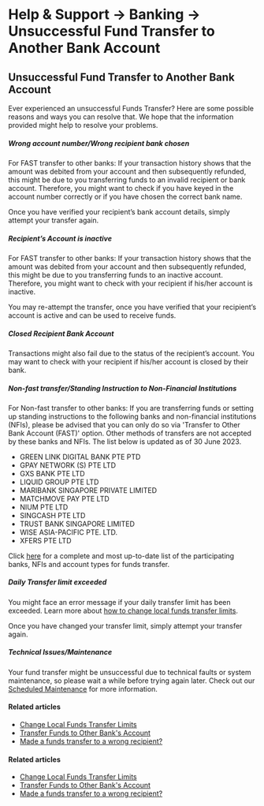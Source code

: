 # Help & Support -> Banking -> Unsuccessful Fund Transfer to Another Bank Account

## Unsuccessful Fund Transfer to Another Bank Account

Ever experienced an unsuccessful Funds Transfer? Here are some possible reasons and ways you can resolve that. We hope that the information provided might help to resolve your problems.

#####  Wrong account number/Wrong recipient bank chosen

For FAST transfer to other banks: If your transaction history shows that the amount was debited from your account and then subsequently refunded, this might be due to you transferring funds to an invalid recipient or bank account. Therefore, you might want to check if you have keyed in the account number correctly or if you have chosen the correct bank name.   
  
Once you have verified your recipient’s bank account details, simply attempt your transfer again. 

#####  Recipient’s Account is inactive

For FAST transfer to other banks: If your transaction history shows that the amount was debited from your account and then subsequently refunded, this might be due to you transferring funds to an inactive account. Therefore, you might want to check with your recipient if his/her account is inactive.  
  
You may re-attempt the transfer, once you have verified that your recipient’s account is active and can be used to receive funds. 

#####  Closed Recipient Bank Account

Transactions might also fail due to the status of the recipient’s account. You may want to check with your recipient if his/her account is closed by their bank. 

#####  Non-fast transfer/Standing Instruction to Non-Financial Institutions

For Non-fast transfer to other banks: If you are transferring funds or setting up standing instructions to the following banks and non-financial institutions (NFIs), please be advised that you can only do so via 'Transfer to Other Bank Account (FAST)' option. Other methods of transfers are not accepted by these banks and NFIs. The list below is updated as of 30 June 2023.  
  


  * GREEN LINK DIGITAL BANK PTE PTD
  * GPAY NETWORK (S) PTE LTD
  * GXS BANK PTE LTD
  * LIQUID GROUP PTE LTD
  * MARIBANK SINGAPORE PRIVATE LIMITED
  * MATCHMOVE PAY PTE LTD
  * NIUM PTE LTD
  * SINGCASH PTE LTD
  * TRUST BANK SINGAPORE LIMITED
  * WISE ASIA-PACIFIC PTE. LTD.
  * XFERS PTE LTD

Click [here](https://www.dbs.com.sg/personal/common-disclaimer.page?url=https://abs.org.sg/consumer-banking/fast&3rdparty=%27ABS%27) for a complete and most up-to-date list of the participating banks, NFIs and account types for funds transfer. 

#####  Daily Transfer limit exceeded

You might face an error message if your daily transfer limit has been exceeded. Learn more about [how to change local funds transfer limits](https://www.dbs.com.sg/personal/support/bank-local-funds-transfer-change-funds-transfer-limit.html?pid=sg-dbs-help-support-bank-local-unsuccessful-transfer.html).  
  
Once you have changed your transfer limit, simply attempt your transfer again. 

#####  Technical Issues/Maintenance

Your fund transfer might be unsuccessful due to technical faults or system maintenance, so please wait a while before trying again later. Check out our [Scheduled Maintenance](https://www.dbs.com.sg/personal/deposits/maintenance-schedule.page) for more information. 

#### Related articles

  * [Change Local Funds Transfer Limits](https://www.dbs.com.sg/personal/support/bank-local-funds-transfer-change-funds-transfer-limit.html)
  * [Transfer Funds to Other Bank's Account](https://www.dbs.com.sg/personal/support/bank-local-funds-transfer-transfer-to-other-bank-accounts.html)
  * [Made a funds transfer to a wrong recipient?](https://www.dbs.com.sg/personal/support/bank-local-wrong-funds-transfer.html)



#### Related articles

  * [Change Local Funds Transfer Limits](https://www.dbs.com.sg/personal/support/bank-local-funds-transfer-change-funds-transfer-limit.html)
  * [Transfer Funds to Other Bank's Account](https://www.dbs.com.sg/personal/support/bank-local-funds-transfer-transfer-to-other-bank-accounts.html)
  * [Made a funds transfer to a wrong recipient?](https://www.dbs.com.sg/personal/support/bank-local-wrong-funds-transfer.html)


